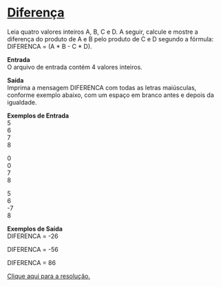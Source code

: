 # [Diferença](https://judge.beecrowd.com/pt/problems/view/1007)  

Leia quatro valores inteiros A, B, C e D. A seguir, calcule e mostre a diferença do produto de A e B pelo produto de C e D segundo a fórmula: DIFERENCA = (A * B - C * D).

**Entrada**  
O arquivo de entrada contém 4 valores inteiros.

**Saída**  
Imprima a mensagem DIFERENCA com todas as letras maiúsculas, conforme exemplo abaixo, com um espaço em branco antes e depois da igualdade.

**Exemplos de Entrada**	 
5  
6  
7  
8  

0  
0  
7  
8  

5  
6  
-7  
8  

**Exemplos de Saída**  
DIFERENCA = -26  

DIFERENCA = -56  

DIFERENCA = 86  

[Clique aqui para a resolução.](beecrowd1007.c)
